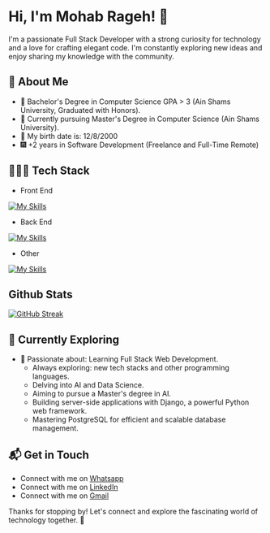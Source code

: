 # Hi, I'm Mohab Rageh! 👋


I'm a passionate Full Stack Developer with a strong curiosity for technology and a love for crafting elegant code. I'm constantly exploring new ideas and enjoy sharing my knowledge with the community.



## 🚀 About Me

- 🔭 Bachelor's Degree in Computer Science GPA > 3 (Ain Shams University, Graduated with Honors).
- 🔭 Currently pursuing Master's Degree in Computer Science (Ain Shams University).
- 📅 My birth date is: 12/8/2000
- 🎆 +2 years in Software Development (Freelance and Full-Time Remote)


## 👨🏻‍💻 Tech Stack
- Front End
  
[![My Skills](https://skillicons.dev/icons?i=html,css,js,bootstrap,react,sass,redux,nextjs)](https://skillicons.dev)
- Back End

[![My Skills](https://skillicons.dev/icons?i=nodejs,mongodb,mysql,postgresql,expressjs,kafka,prisma)](https://skillicons.dev)
- Other

[![My Skills](https://skillicons.dev/icons?i=python,cpp)](https://skillicons.dev)

## Github Stats
[![GitHub Streak](https://streak-stats.demolab.com/?user=Mohab-Rageh&theme=dark)](https://git.io/streak-stats)

## 🌱 Currently Exploring

- 🚀 Passionate about: Learning Full Stack Web Development.
  - Always exploring: new tech stacks and other programming languages.
  - Delving into AI and Data Science.
  - Aiming to pursue a Master's degree in AI.
  - Building server-side applications with Django, a powerful Python web framework.
  - Mastering PostgreSQL for efficient and scalable database management.


## 📬 Get in Touch

- Connect with me on [Whatsapp](https://wa.me/+201050930033)
- Connect with me on [LinkedIn](https://www.linkedin.com/in/mohab-rageh-090079275/)
- Connect with me on [Gmail](mailto:mohabrageh3@gmail.com)

Thanks for stopping by! Let's connect and explore the fascinating world of technology together. 🚀



<!--

Here are some ideas to get you started:

- 🔭 I’m currently working on ...
- 🌱 I’m currently learning ...
- 👯 I’m looking to collaborate on ...
- 🤔 I’m looking for help with ...
- 💬 Ask me about ...
- 📫 How to reach me: ...
- 😄 Pronouns: ...
- ⚡ Fun fact: ...
-->
